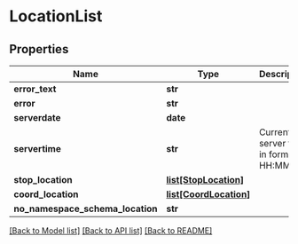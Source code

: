 # LocationList

## Properties
Name | Type | Description | Notes
------------ | ------------- | ------------- | -------------
**error_text** | **str** |  | [optional] 
**error** | **str** |  | [optional] 
**serverdate** | **date** |  | [optional] 
**servertime** | **str** | Current server time in format HH:MM | [optional] 
**stop_location** | [**list[StopLocation]**](StopLocation.md) |  | [optional] 
**coord_location** | [**list[CoordLocation]**](CoordLocation.md) |  | [optional] 
**no_namespace_schema_location** | **str** |  | 

[[Back to Model list]](../README.md#documentation-for-models) [[Back to API list]](../README.md#documentation-for-api-endpoints) [[Back to README]](../README.md)


